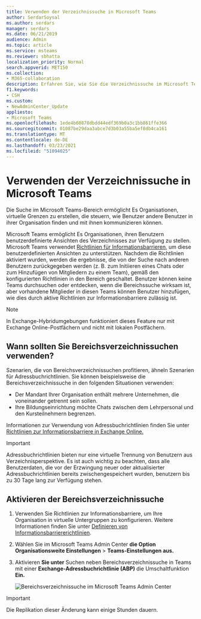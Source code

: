 ```yaml
---
title: Verwenden der Verzeichnissuche in Microsoft Teams
author: SerdarSoysal
ms.author: serdars
manager: serdars
ms.date: 06/21/2019
audience: Admin
ms.topic: article
ms.service: msteams
ms.reviewer: sbhatta
localization_priority: Normal
search.appverid: MET150
ms.collection:
- M365-collaboration
description: Erfahren Sie, wie Sie die Verzeichnissuche im Microsoft Teams-Bereich verwenden, um angepasste Ansichten des Verzeichnisses zur Verfügung zu stellen.
f1.keywords:
- CSH
ms.custom:
- NewAdminCenter_Update
appliesto:
- Microsoft Teams
ms.openlocfilehash: 1ede4b60878dbdd44edf369b0a3c1bb861ffe366
ms.sourcegitcommit: 01087be29daa3abce7d3b03a55ba5ef8db4ca161
ms.translationtype: MT
ms.contentlocale: de-DE
ms.lasthandoff: 03/23/2021
ms.locfileid: "51094025"
---
```

# <a name="use-microsoft-teams-scoped-directory-search"></a>Verwenden der Verzeichnissuche in Microsoft Teams

Die Suche im Microsoft Teams-Bereich ermöglicht Es Organisationen, virtuelle Grenzen zu erstellen, die steuern, wie Benutzer andere Benutzer in ihrer Organisation finden und mit ihnen kommunizieren können. 

Microsoft Teams ermöglicht Es Organisationen, ihren Benutzern benutzerdefinierte Ansichten des Verzeichnisses zur Verfügung zu stellen. Microsoft Teams verwendet [Richtlinien für Informationsbarrieren,](/microsoft-365/compliance/information-barriers) um diese benutzerdefinierten Ansichten zu unterstützen. Nachdem die Richtlinien aktiviert wurden, werden die ergebnisse, die von der Suche nach anderen Benutzern zurückgegeben werden (z. B. zum Initiieren eines Chats oder zum Hinzufügen von Mitgliedern zu einem Team), gemäß den konfigurierten Richtlinien in den Bereich geschaltet. Benutzer können keine Teams durchsuchen oder entdecken, wenn die Bereichssuche wirksam ist, aber vorhandene Mitglieder in diesen Teams können Benutzer hinzufügen, wie dies durch aktive Richtlinien zur Informationsbarriere zulässig ist.

> [!NOTE]
> In Exchange-Hybridumgebungen funktioniert dieses Feature nur mit Exchange Online-Postfächern und nicht mit lokalen Postfächern.

## <a name="when-should-you-use-scoped-directory-searches"></a>Wann sollten Sie Bereichsverzeichnissuchen verwenden?

Szenarien, die von Bereichsverzeichnissuchen profitieren, ähneln Szenarien für Adressbuchrichtlinien. Sie können beispielsweise die Bereichsverzeichnissuche in den folgenden Situationen verwenden:

- Der Mandant Ihrer Organisation enthält mehrere Unternehmen, die voneinander getrennt sein sollen. 
- Ihre Bildungseinrichtung möchte Chats zwischen dem Lehrpersonal und den Kursteilnehmern begrenzen. 
 
Informationen zur Verwendung von Adressbuchrichtlinien finden Sie unter [Richtlinien zur Informationsbarriere in Exchange Online.](/microsoft-365/compliance/information-barriers)

> [!IMPORTANT]
> Adressbuchrichtlinien bieten nur eine virtuelle Trennung von Benutzern aus Verzeichnisperspektive. Es ist auch wichtig zu beachten, dass alle Benutzerdaten, die vor der Erzwingung neuer oder aktualisierter Adressbuchrichtlinien bereits zwischengespeichert wurden, benutzern bis zu 30 Tage lang zur Verfügung stehen.

## <a name="turn-on-scoped-directory-search"></a>Aktivieren der Bereichsverzeichnissuche

1. Verwenden Sie Richtlinien zur Informationsbarriere, um Ihre Organisation in virtuelle Untergruppen zu konfigurieren. Weitere Informationen finden Sie unter [Definieren von Informationsbarriererichtlinien](/microsoft-365/compliance/information-barriers-policies).

2. Wählen Sie im Microsoft Teams Admin Center **die Option Organisationsweite Einstellungen**  >  **Teams-Einstellungen aus.**

3. Aktivieren **Sie unter** Suchen neben Bereichsverzeichnissuche in Teams mit einer **Exchange-Adressbuchrichtlinie (ABP)** die Umschaltfunktion **Ein.**

    ![Bereichsverzeichnissuche im Microsoft Teams Admin Center](media/teams-scoped-directory-search-image1.png)


> [!IMPORTANT]
> Die Replikation dieser Änderung kann einige Stunden dauern.